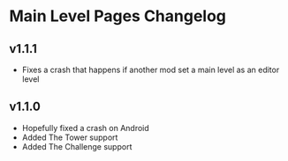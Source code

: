 # Main Level Pages Changelog
## v1.1.1
- Fixes a crash that happens if another mod set a main level as an editor level
## v1.1.0
- Hopefully fixed a crash on Android
- Added The Tower support
- Added The Challenge support
